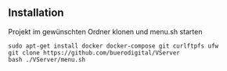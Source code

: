 ## Installation

Projekt im gewünschten Ordner klonen und menu.sh starten
    
    sudo apt-get install docker docker-compose git curlftpfs ufw
    git clone https://github.com/buerodigital/VServer
    bash ./VServer/menu.sh


